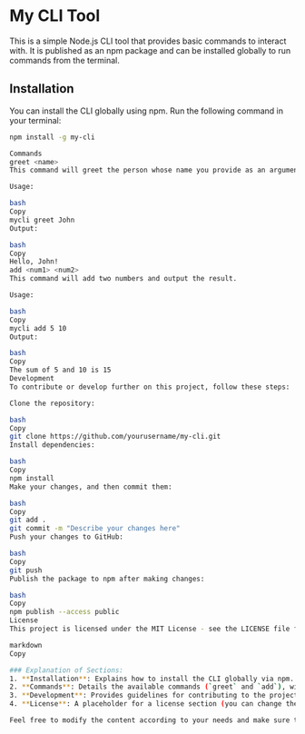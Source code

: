 # My CLI Tool

This is a simple Node.js CLI tool that provides basic commands to interact with. It is published as an npm package and can be installed globally to run commands from the terminal.

## Installation

You can install the CLI globally using npm. Run the following command in your terminal:

```bash
npm install -g my-cli

Commands
greet <name>
This command will greet the person whose name you provide as an argument.

Usage:

bash
Copy
mycli greet John
Output:

bash
Copy
Hello, John!
add <num1> <num2>
This command will add two numbers and output the result.

Usage:

bash
Copy
mycli add 5 10
Output:

bash
Copy
The sum of 5 and 10 is 15
Development
To contribute or develop further on this project, follow these steps:

Clone the repository:

bash
Copy
git clone https://github.com/yourusername/my-cli.git
Install dependencies:

bash
Copy
npm install
Make your changes, and then commit them:

bash
Copy
git add .
git commit -m "Describe your changes here"
Push your changes to GitHub:

bash
Copy
git push
Publish the package to npm after making changes:

bash
Copy
npm publish --access public
License
This project is licensed under the MIT License - see the LICENSE file for details.

markdown
Copy

### Explanation of Sections:
1. **Installation**: Explains how to install the CLI globally via npm.
2. **Commands**: Details the available commands (`greet` and `add`), with examples of usage and expected output.
3. **Development**: Provides guidelines for contributing to the project, including how to clone the repo, install dependencies, make changes, and publish the updates.
4. **License**: A placeholder for a license section (you can change the license depending on your choice).

Feel free to modify the content according to your needs and make sure the GitHub URL and other details are updated correctly!


